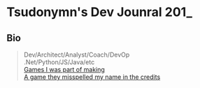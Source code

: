 # **Tsudonymn's Dev Jounral 201_**

## Bio
> Dev/Architect/Analyst/Coach/DevOp  
> .Net/Python/JS/Java/etc  
> [Games I was part of making](http://www.mobygames.com/developer/sheet/view/developerId,779110/)  
>[A game they misspelled my name in the credits](http://www.mobygames.com/developer/sheet/view/developerId,169011/)  